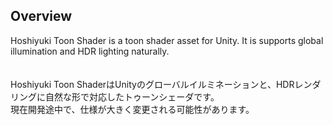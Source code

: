 ## Overview
Hoshiyuki Toon Shader is a toon shader asset for Unity. It is supports global illumination and HDR lighting naturally.<br />
<br />
<br />
Hoshiyuki Toon ShaderはUnityのグローバルイルミネーションと、HDRレンダリングに自然な形で対応したトゥーンシェーダです。<br />
現在開発途中で、仕様が大きく変更される可能性があります。
